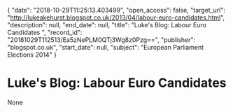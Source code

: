 {
  "date": "2018-10-29T11:25:13.403499", 
  "open_access": false, 
  "target_url": "http://lukeakehurst.blogspot.co.uk/2013/04/labour-euro-candidates.html", 
  "description": null, 
  "end_date": null, 
  "title": "Luke's Blog: Labour Euro Candidates ", 
  "record_id": "20181029T112513/Ea5zNePLM0QTj3Wg8z0Pzg==", 
  "publisher": "blogspot.co.uk", 
  "start_date": null, 
  "subject": "European Parliament Elections 2014"
}

# Luke's Blog: Labour Euro Candidates 

None